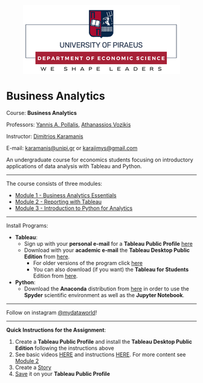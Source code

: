 <p align="center">
<img src="images/unipi_logo.png">
</p>

# Business Analytics

<!-- Economics Department, University of Piraeus, 18534 Piraeus, Greece -->

Course: **Business Analytics**

Professors: [Yannis A. Pollalis](https://www.unipi.gr/unipi/en/yannis.html), [Athanassios Vozikis](https://www.unipi.gr/unipi/en/avozik.html)

Instructor: [Dimitrios Karamanis](https://www.linkedin.com/in/dimitrios-karamanis/)

E-mail: karamanis@unipi.gr or karajimys@gmail.com

An undergraduate course for economics students focusing on introductory applications of data analysis with Tableau and Python.

------------------------------------------------------------------------------------------------------------------------
The course consists of three modules:
- [Module 1 - Business Analytics Essentials](https://github.com/karajimys/BusinessAnalytics/tree/main/Module%201%20-%20Business%20Analytics%20Essentials)
- [Module 2 - Reporting with Tableau](https://github.com/karajimys/BusinessAnalytics/tree/main/Module%202%20-%20Reporting%20with%20Tableau)
- [Module 3 - Introduction to Python for Analytics](https://github.com/karajimys/BusinessAnalytics/tree/main/Module%203%20-%20Introduction%20to%20Python%20for%20Analytics)
------------------------------------------------------------------------------------------------------------------------
Install Programs:

- **Tableau**:
  - Sign up with your **personal e-mail** for a **Tableau Public Profile** [here](https://public.tableau.com/app/discover) 
  - Download with your **academic e-mail** the **Tableau Desktop Public Edition** from [here](https://www.tableau.com/products/public/download). 
    - For older versions of the program click [here](https://www.tableau.com/support/releases?_ga=2.163094654.312440662.1665430260-281830350.1663861749)
    - You can also download (if you want) the **Tableau for Students** Edition from [here](https://www.tableau.com/academic/students).
- **Python**: 
  - Download the **Anaconda** distribution from [here](https://www.anaconda.com/products/distribution) in order to use the **Spyder** scientific environment as well as the **Jupyter Notebook**. 

------------------------------------------------------------------------------------------------------------------------
Follow on instagram [@mydataworld](https://www.instagram.com/mydataworld/?hl=en)!



------------------------------------------------------------------------------------------------------------------------
**Quick Instructions for the Assignment**:
1. Create a **Tableau Public Profile** and install the **Tableau Desktop Public Edition** following the instructions above
2. See basic videos [HERE](https://public.tableau.com/app/resources/learn) and  instructions [HERE](https://help.tableau.com/current/guides/get-started-tutorial/en-us/get-started-tutorial-connect.htm). For more content see [Module 2](https://github.com/karajimys/BusinessAnalytics/tree/main/Module%202%20-%20Reporting%20with%20Tableau)
3. Create a [Story](https://www.youtube.com/watch?v=FgVnTwGqlfM&ab_channel=Marketing353)
4. [Save](https://www.youtube.com/watch?v=ovZJyqLaypY&ab_channel=2021TableauCourse) it on your **Tableau Public Profile** 











